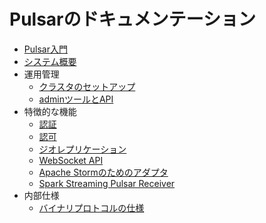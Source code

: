 # Pulsarのドキュメンテーション

* [Pulsar入門](GettingStarted.md)
* [システム概要](Architecture.md)
* 運用管理
  - [クラスタのセットアップ](ClusterSetup.md)
  - [adminツールとAPI](AdminInterface.md)
* 特徴的な機能
  - [認証](Authentication.md)
  - [認可](Authorization.md)
  - [ジオレプリケーション](GeoReplication.md)
  - [WebSocket API](WebSocket.md)
  - [Apache Stormのためのアダプタ](PulsarStorm.md)
  - [Spark Streaming Pulsar Receiver](PulsarSpark.md)
* 内部仕様
  - [バイナリプロトコルの仕様](BinaryProtocol.md)
